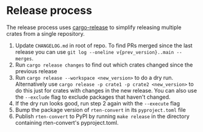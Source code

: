 # Release process

The release process uses
[cargo-release](https://github.com/crate-ci/cargo-release) to simplify releasing
multiple crates from a single repository.

1. Update `CHANGELOG.md` in root of repo. To find PRs merged since the last
   release you can use `git log --oneline v{prev_version}..main --merges`.
2. Run `cargo release changes` to find out which crates changed since the
   previous release
3. Run `cargo release --workspace <new_version>` to do a dry run. Alternatively
   use `cargo release -p crate1 -p crate2 <new_version>` to do this just for
   crates with changes in the new release. You can also use the `--exclude` flag
   to exclude packages that haven't changed.
4. If the dry run looks good, run step 2 again with the `--execute` flag
5. Bump the package version of `rten-convert` in its `pyproject.toml` file
6. Publish `rten-convert` to PyPI by running `make release` in the directory
   containing rten-convert's pyproject.toml.
